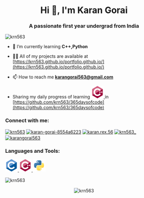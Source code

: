 <h1 align="center">Hi 👋, I'm Karan Gorai</h1>
<h3 align="center">A passionate first year undergrad from India</h3>

<p align="left"> <img src="https://komarev.com/ghpvc/?username=krn563&label=Profile%20views&color=0e75b6&style=flat" alt="krn563" /> </p>

- 🌱 I’m currently learning **C++,Python**

- 👨‍💻 All of my projects are available at [https://krn563.github.io/portfolio.github.io/](https://krn563.github.io/portfolio.github.io/)

- 📫 How to reach me **karangorai563@gmail.com**

- Sharing my daily progress of learning <a href="https://www.w3schools.com/cpp/" target="_blank" rel="noreferrer"> <img src="https://raw.githubusercontent.com/devicons/devicon/master/icons/cplusplus/cplusplus-original.svg" alt="cplusplus" width="40" height="40"/> </a> in [https://github.com/krn563/365daysofcode](https://github.com/krn563/365daysofcode)


<h3 align="left">Connect with me:</h3>
<p align="left">
<a href="https://twitter.com/krn563" target="blank"><img align="center" src="https://raw.githubusercontent.com/rahuldkjain/github-profile-readme-generator/master/src/images/icons/Social/twitter.svg" alt="krn563" height="30" width="40" /></a>
<a href="https://linkedin.com/in/karan-gorai-8554a6223" target="blank"><img align="center" src="https://raw.githubusercontent.com/rahuldkjain/github-profile-readme-generator/master/src/images/icons/Social/linked-in-alt.svg" alt="karan-gorai-8554a6223" height="30" width="40" /></a>
<a href="https://fb.com/karan.rex.56" target="blank"><img align="center" src="https://raw.githubusercontent.com/rahuldkjain/github-profile-readme-generator/master/src/images/icons/Social/facebook.svg" alt="karan.rex.56" height="30" width="40" /></a>
<a href="https://instagram.com/krn563_" target="blank"><img align="center" src="https://raw.githubusercontent.com/rahuldkjain/github-profile-readme-generator/master/src/images/icons/Social/instagram.svg" alt="krn563_" height="30" width="40" /></a>
<a href="https://www.hackerrank.com/karangorai563" target="blank"><img align="center" src="https://raw.githubusercontent.com/rahuldkjain/github-profile-readme-generator/master/src/images/icons/Social/hackerrank.svg" alt="karangorai563" height="30" width="40" /></a>
</p>

<h3 align="left">Languages and Tools:</h3>
<p align="left"> <a href="https://www.cprogramming.com/" target="_blank" rel="noreferrer"> <img src="https://raw.githubusercontent.com/devicons/devicon/master/icons/c/c-original.svg" alt="c" width="40" height="40"/> </a> <a href="https://www.w3schools.com/cpp/" target="_blank" rel="noreferrer"> <img src="https://raw.githubusercontent.com/devicons/devicon/master/icons/cplusplus/cplusplus-original.svg" alt="cplusplus" width="40" height="40"/> </a> <a href="https://www.python.org" target="_blank" rel="noreferrer"> <img src="https://raw.githubusercontent.com/devicons/devicon/master/icons/python/python-original.svg" alt="python" width="40" height="40"/> </a> </p>

<p><img align="center" src="https://github-readme-stats.vercel.app/api/top-langs?username=krn563&show_icons=true&locale=en&layout=compact" alt="krn563" /></p>

<p align="center"><img align="center" src="https://github-readme-streak-stats.herokuapp.com/?user=krn563&" alt="krn563" /></p>
<!--
**krn563/krn563** is a ✨ _special_ ✨ repository because its `README.md` (this file) appears on your GitHub profile.

Here are some ideas to get you started:

- 🔭 I’m currently working on ...
- 🌱 I’m currently learning ...
- 👯 I’m looking to collaborate on ...
- 🤔 I’m looking for help with ...
- 💬 Ask me about ...
- 📫 How to reach me: ...
- 😄 Pronouns: ...
- ⚡ Fun fact: ...
-->
